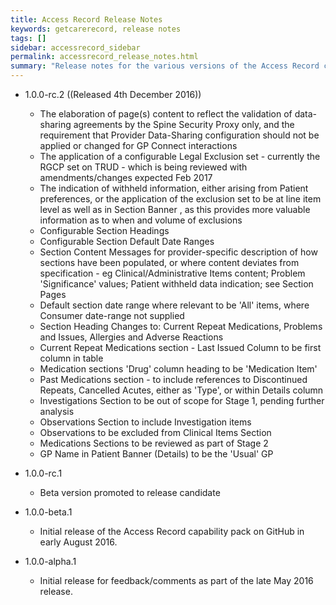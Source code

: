 ```yaml
---
title: Access Record Release Notes
keywords: getcarerecord, release notes
tags: []
sidebar: accessrecord_sidebar
permalink: accessrecord_release_notes.html
summary: "Release notes for the various versions of the Access Record capability."
---
```

- 1.0.0-rc.2 ((Released 4th December 2016))

   - The elaboration of page(s) content to reflect the validation of data-sharing agreements by the Spine Security Proxy only, and the requirement that Provider Data-Sharing configuration should not be applied or changed for GP Connect interactions 
  - The application of a configurable Legal Exclusion set - currently the RGCP set on TRUD -  which is being reviewed with amendments/changes expected Feb 2017
   - The indication of withheld information, either arising from Patient preferences, or the application of the exclusion set to be at line item level as well as in Section Banner , as this provides more valuable information as to when and volume of exclusions
  - Configurable Section Headings
  - Configurable Section Default Date Ranges
  - Section Content Messages for provider-specific description of how sections have been populated, or where content deviates from specification - eg Clinical/Administrative Items content; Problem 'Significance' values;  Patient withheld data indication;   see Section Pages
  - Default section date range where relevant to be 'All' items, where Consumer date-range not supplied
  - Section Heading Changes to: Current Repeat Medications, Problems and Issues, Allergies and Adverse Reactions
  - Current Repeat Medications section - Last Issued Column to be first column in table
  - Medication sections 'Drug' column heading to be 'Medication Item'
  - Past Medications section - to include references to Discontinued Repeats, Cancelled Acutes, either as 'Type', or within Details column
  - Investigations Section to be out of scope for Stage 1, pending further analysis
  - Observations Section to include Investigation items
  - Observations to be excluded from Clinical Items Section
  - Medications Sections to be reviewed as part of Stage 2
  - GP Name in Patient Banner (Details) to be the 'Usual' GP
  
- 1.0.0-rc.1
  - Beta version promoted to release candidate
- 1.0.0-beta.1
  - Initial release of the Access Record capability pack on GitHub in early August 2016.
- 1.0.0-alpha.1
  - Initial release for feedback/comments as part of the late May 2016 release. 
